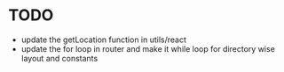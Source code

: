 # TODO

- update the getLocation function in utils/react
- update the for loop in router and make it while loop for directory wise layout and constants
